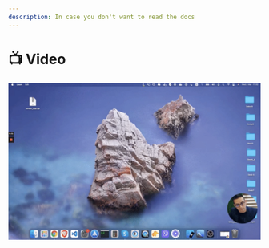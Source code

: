 ```yaml
---
description: In case you don't want to read the docs
---
```


# 📺 Video
[<img src="../.gitbook/assets/CleanShot 2022-10-17 at 10.37.22@2x.png" alt="">](https://www.loom.com/share/346c2b43721c4a1c88599fe564bc3d35)
